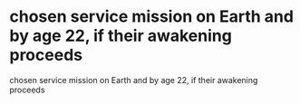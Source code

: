 # chosen service mission on Earth and by age 22, if their awakening proceeds

chosen service mission on Earth and by age 22, if their awakening proceeds